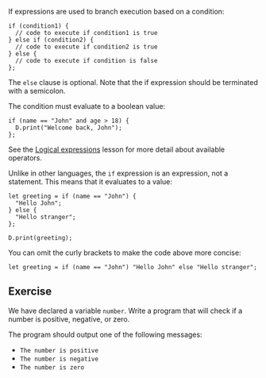 If expressions are used to branch execution based on a condition:

```motoko
if (condition1) {
  // code to execute if condition1 is true
} else if (condition2) {
  // code to execute if condition2 is true
} else {
  // code to execute if condition is false
};
```

The `else` clause is optional. Note that the if expression should be terminated with a semicolon.

The condition must evaluate to a boolean value:

```motoko
if (name == "John" and age > 18) {
  D.print("Welcome back, John");
};
```

See the [Logical expressions](/editor/motoko-tutorial/logical-expressions) lesson for more detail
about available operators.

Unlike in other languages, the `if` expression is an expression, not a statement. This means that it
evaluates to a value:

```motoko
let greeting = if (name == "John") {
  "Hello John";
} else {
  "Hello stranger";
};

D.print(greeting);
```

You can omit the curly brackets to make the code above more concise:

```motoko
let greeting = if (name == "John") "Hello John" else "Hello stranger";
```

## Exercise

We have declared a variable `number`. Write a program that will check if a number is positive, negative,
or zero.

The program should output one of the following messages:

- `The number is positive`
- `The number is negative`
- `The number is zero`

